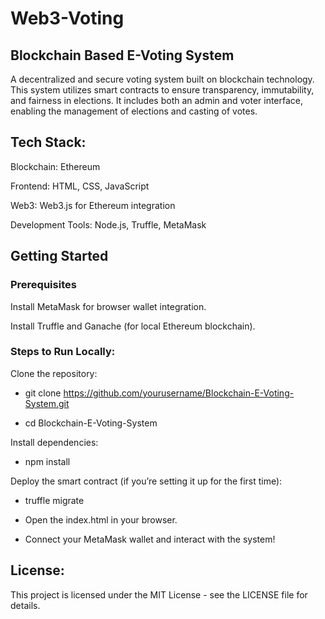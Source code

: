 # Web3-Voting
## Blockchain Based E-Voting System

A decentralized and secure voting system built on blockchain technology. This system utilizes smart contracts to ensure transparency, immutability, and fairness in elections. It includes both an admin and voter interface, enabling the management of elections and casting of votes.

## Tech Stack:

Blockchain: Ethereum

Frontend: HTML, CSS, JavaScript

Web3: Web3.js for Ethereum integration

Development Tools: Node.js, Truffle, MetaMask


## Getting Started
### Prerequisites

Install MetaMask for browser wallet integration.

Install Truffle and Ganache (for local Ethereum blockchain).

### Steps to Run Locally:

Clone the repository:

+ git clone https://github.com/yourusername/Blockchain-E-Voting-System.git

+ cd Blockchain-E-Voting-System

Install dependencies:

+ npm install

Deploy the smart contract (if you’re setting it up for the first time):

+ truffle migrate

+ Open the index.html in your browser.

+ Connect your MetaMask wallet and interact with the system!


## License:
This project is licensed under the MIT License - see the LICENSE file for details.
